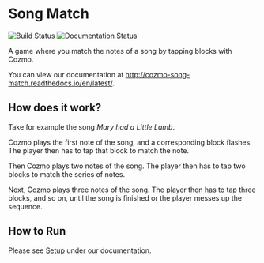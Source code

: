 # Song Match

[![Build Status](https://travis-ci.org/gbroques/cozmo-song-match.svg?branch=master)](https://travis-ci.org/gbroques/cozmo-song-match)
[![Documentation Status](https://readthedocs.org/projects/cozmo-song-match/badge/?version=latest)](http://cozmo-song-match.readthedocs.io/en/latest/?badge=latest)

A game where you match the notes of a song by tapping blocks with Cozmo.

You can view our documentation at http://cozmo-song-match.readthedocs.io/en/latest/.

## How does it work?
Take for example the song *Mary had a Little Lamb*.

Cozmo plays the first note of the song, and a corresponding block flashes.
The player then has to tap that block to match the note.

Then Cozmo plays two notes of the song.
The player then has to tap two blocks to match the series of notes.

Next, Cozmo plays three notes of the song.
The player then has to tap three blocks, and so on, until the song is finished or the player messes up the sequence.

## How to Run
Please see [Setup](http://cozmo-song-match.readthedocs.io/en/latest/pages/setup.html) under our documentation.
